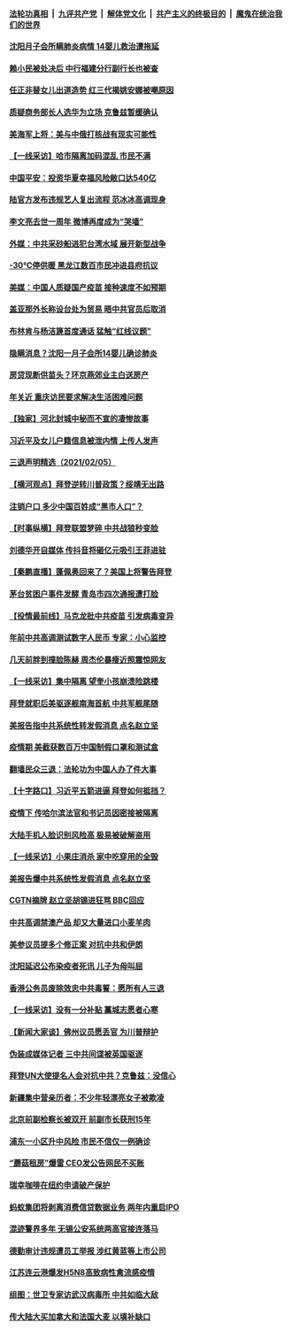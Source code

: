 

####  [法轮功真相](../../../../basic/blob/master/README.md?t=02070531) &nbsp;|&nbsp; [九评共产党](../../../../9ping.md/blob/master/README.md?t=02070531) &nbsp;|&nbsp; [解体党文化](../../../../jtdwh.md/blob/master/README.md?t=02070531)  &nbsp;|&nbsp; [共产主义的终极目的](../../../../gczydzjmd.md/blob/master/README.md?t=02070531) &nbsp;|&nbsp; [魔鬼在统治我们的世界](../../../../mgztzwmdsj.md/blob/master/README.md?t=02070531) 

#### [沈阳月子会所瞒肺炎病情 14婴儿救治遭拖延](../pages/nsc413/n12737682.md?t=02070531) 

#### [赖小民被处决后 中行福建分行副行长也被查](../pages/nsc413/n12737624.md?t=02070531) 

#### [任正非替女儿出道造势 红三代揭姚安娜被嘲原因](../pages/nsc413/n12737453.md?t=02070531) 

#### [质疑商务部长人选华为立场 克鲁兹暂缓确认](../pages/nsc413/n12737482.md?t=02070531) 

#### [美海军上将：美与中俄打核战有现实可能性](../pages/nsc413/n12736542.md?t=02070531) 

#### [【一线采访】哈市隔离加码混乱 市民不满](../pages/nsc413/n12737255.md?t=02070531) 

#### [中国平安：投资华夏幸福风险敞口达540亿](../pages/nsc413/n12737163.md?t=02070531) 

#### [陆官方发布违规艺人复出流程 范冰冰高调现身](../pages/nsc413/n12736527.md?t=02070531) 

#### [李文亮去世一周年 微博再度成为“哭墙”](../pages/nsc413/n12737217.md?t=02070531) 

#### [外媒：中共采砂船进犯台湾水域 展开新型战争](../pages/nsc413/n12737094.md?t=02070531) 

#### [-30℃停供暖 黑龙江数百市民冲进县府抗议](../pages/nsc413/n12736998.md?t=02070531) 

#### [美媒：中国人质疑国产疫苗 接种速度不如预期](../pages/nsc413/n12737011.md?t=02070531) 

#### [盖亚那外长称设台处为贸易 晤中共官员后取消](../pages/nsc413/n12736944.md?t=02070531) 

#### [布林肯与杨洁篪首度通话 猛触“红线议题”](../pages/nsc413/n12736989.md?t=02070531) 

#### [隐瞒消息？沈阳一月子会所14婴儿确诊肺炎](../pages/nsc413/n12736887.md?t=02070531) 

#### [房贷现断供苗头？环京燕郊业主白送房产](../pages/nsc413/n12736564.md?t=02070531) 

#### [年关近 重庆访民要求解决生活困难问题](../pages/nsc413/n12736779.md?t=02070531) 

#### [【独家】河北封城中秘而不宣的凄惨故事](../pages/nsc413/n12736603.md?t=02070531) 

#### [习近平及女儿户籍信息被泄内情 上传人发声](../pages/nsc413/n12736566.md?t=02070531) 


#### [三退声明精选（2021/02/05）](../pages/nsc413/n12736715.md?t=02070531) 

#### [【横河观点】拜登逆转川普政策？绥靖无出路](../pages/nsc413/n12736556.md?t=02070531) 

#### [注销户口 多少中国百姓成“黑市人口”？](../pages/nsc413/n12731755.md?t=02070531) 

#### [【时事纵横】拜登联盟梦碎 中共战狼秒变脸](../pages/nsc413/n12735999.md?t=02070531) 

#### [刘德华开自媒体 传抖音将砸亿元吸引王菲进驻](../pages/nsc413/n12736214.md?t=02070531) 

#### [【秦鹏直播】蓬佩奥回来了？美国上将警告拜登](../pages/nsc413/n12736482.md?t=02070531) 

#### [茅台贫困户事件发酵 青岛市四次通报遭打脸](../pages/nsc413/n12736423.md?t=02070531) 

#### [【役情最前线】马克龙批中共疫苗 引发病毒变异](../pages/nsc413/n12736113.md?t=02070531) 

#### [年前中共高调测试数字人民币 专家：小心监控](../pages/nsc413/n12736372.md?t=02070531) 

#### [几天前胖到撞脸陈赫 周杰伦暴瘦近照震惊网友](../pages/nsc413/n12736044.md?t=02070531) 

#### [【一线采访】集中隔离 望奎小孩崩溃险跳楼](../pages/nsc413/n12736318.md?t=02070531) 

#### [拜登就职后美驱逐舰南海首航 中共军舰尾随](../pages/nsc413/n12735957.md?t=02070531) 

#### [美报告指中共系统性转发假消息 点名赵立坚](../pages/nsc413/n12736171.md?t=02070531) 

#### [疫情期 美截获数百万中国制假口罩和测试盒](../pages/nsc413/n12736242.md?t=02070531) 

#### [翻墙民众三退：法轮功为中国人办了件大事](../pages/nsc413/n12735778.md?t=02070531) 

#### [【十字路口】习近平五箭进逼 拜登如何抵挡？](../pages/nsc413/n12734318.md?t=02070531) 

#### [疫情下 传哈尔滨法官和书记员因密接被隔离](../pages/nsc413/n12736132.md?t=02070531) 

#### [大陆手机人脸识别风险高 极易被破解盗用](../pages/nsc413/n12736084.md?t=02070531) 

#### [【一线采访】小果庄消杀 家中吃穿用的全毁](../pages/nsc413/n12735696.md?t=02070531) 

#### [美报告爆中共系统性发假消息 点名赵立坚](../pages/nsc413/n12734440.md?t=02070531) 

#### [CGTN摘牌 赵立坚胡锡进狂骂 BBC回应](../pages/nsc413/n12735990.md?t=02070531) 

#### [中共高调禁澳产品 却又大量进口小麦羊肉](../pages/nsc413/n12735875.md?t=02070531) 

#### [美参议员提多个修正案 对抗中共和伊朗](../pages/nsc413/n12735920.md?t=02070531) 

#### [沈阳延迟公布染疫者死讯 儿子为母叫屈](../pages/nsc413/n12732652.md?t=02070531) 

#### [香港公务员废除效忠中共毒誓：愿所有人三退](../pages/nsc413/n12732984.md?t=02070531) 

#### [【一线采访】没有一分补贴 藁城志愿者心寒](../pages/nsc413/n12734039.md?t=02070531) 

#### [【新闻大家谈】佛州议员愿丢官 为川普辩护](../pages/nsc413/n12735746.md?t=02070531) 

#### [伪装成媒体记者 三中共间谍被英国驱逐](../pages/nsc413/n12735750.md?t=02070531) 

#### [拜登UN大使提名人会对抗中共？克鲁兹：没信心](../pages/nsc413/n12735691.md?t=02070531) 

#### [新疆集中营亲历者：不少年轻漂亮女子被欺凌](../pages/nsc413/n12735434.md?t=02070531) 

#### [北京前副检察长被双开 前副市长获刑15年](../pages/nsc413/n12735290.md?t=02070531) 

#### [浦东一小区升中风险 市民不信仅一例确诊](../pages/nsc413/n12735337.md?t=02070531) 

#### [“蘑菇租房”爆雷 CEO发公告网民不买账](../pages/nsc413/n12735360.md?t=02070531) 

#### [瑞幸咖啡在纽约申请破产保护](../pages/nsc413/n12735321.md?t=02070531) 

#### [蚂蚁集团将剥离消费信贷数据业务 两年内重启IPO](../pages/nsc413/n12734964.md?t=02070531) 

#### [混迹警界多年 无锡公安系统两高官接连落马](../pages/nsc413/n12735152.md?t=02070531) 

#### [德勤审计违规遭员工举报 涉红黄蓝等上市公司](../pages/nsc413/n12734922.md?t=02070531) 

#### [江苏连云港爆发H5N8高致病性禽流感疫情](../pages/nsc413/n12735129.md?t=02070531) 

#### [组图：世卫专家访武汉病毒所 中共如临大敌](../pages/nsc413/n12734772.md?t=02070531) 

#### [传大陆大买加拿大和法国大麦 以填补缺口](../pages/nsc413/n12734260.md?t=02070531) 

